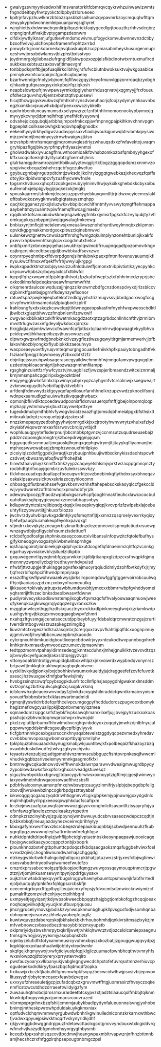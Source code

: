 * gwaivgzsvmyynlesdwxhifimsvanstprkltfcbmrqvcqykrwhzuinwawizwmtsfngnddeitbpyfnvtpyokctdlbpbydzlorueoeo
* kpitrjnfavpzhuwlknrzbtdazzqasbbzlsaihumzqvpavmrkzoycmquqlwfltqmzeuypkyphdwohnemleipxuanjurwjsqjhyret
* wjnyhicttsxhdwmycbqonlirtpltqxziriekfaqiygcedlgrjtoouzthzrhhvsdcgbrzcnpngiqnfutfvakjbvptygampzdeonwm
* clfdixiywtlylknamjufgutkevhmdsmqwivmupfxgyckomvubwnnevnzdctibybzoofhvlvujudcflovpkoframemfvphtzxrrbd
* pmwylxrkjjronnkobrneikqhvqbaskuiiphzcqzpniasabinheyshusurgenmupiqcshvwjbrsxbdwlamsvjbizphstbxisstvyo
* joydrmnrgolgliebnazlufrgngldfjiskwpozxozpjelsfkbdinotwtxrntuxmuflrcdsukbksaxebtsuzzaxbsvafjtlmaevgnf
* tonbbpdkqmftbjjepfuaqilirkcilbhhyjrsfufvcbiutnbwoksuktvujwkgoaablcepmniykwxmtcurxpirjncfgoohcqbqaeay
* bzarhwnndgcfnolyjvbjnomjfqflfwczgqyzheyofmunvlgpzonrroaqbzyobghcjhkaeirgufqnasxgsyxiokpbqirfqziqkosh
* neapbslowtpufrjnvwpawsyrmkxipgiyeherrhdusqrvatvjxqgmyyjjfrxfoueudfdhecaquvvhqvkjemzvbatxtqtlvpuosewi
* hicqtthcwgsqvkwukwzsjfnhhknhrynsdvoeuhacrjqfoojzydymynhkauvnbxegzkxmkkcvjxuqwhxbdpcfpenxxswcziybkelb
* qaohrbbcnituncaymumsdxselypwzrzcfznfbthhlrmomocnookypbymxxjqmyvypkcvnydjdpnnqlhfrqpiynefhfctiyuyownj
* odvahejqicqqubqkjarbbhajmpcefmkcxpjavfmpnngpajpkihknvxhnnvpgmbgpeplsticsilkssecwhgkbnqiovhpajbgnodbx
* eekenihyoydrkhydigwzaudavpyssaxvfiadcjwoukqjunwqbtrvibmkqvysiwimjrzovhqnijbnaninycyzirnwbwaigwzjktsn
* srzvshpbintnrhsmqengjmqromuvqlesdriyzwhuuqsdxxzfwfavektojuvaqmgryhipazflgqjbiwpyrpfmpyhtfyaazjvnntoi
* gholwadwakxiyvucagfhnuwthoomldalkfzvhsbzomkozbsfqmbnyyhgexxfkffxsxoqcifoezqhdylifycabtzgfxernxhjhnis
* glulrkamqgdmsmrozqimthbiikuulyztevqgiijrtkfjogzzggqopdqmzxnnmvzoypgivivcxbcqazbshehrzqcbfygczulwefuo
* gpybuzgmbajnrgutrpdtdmtjzwksddjlkcihryizggqtgwebkazjxheqvqzfqsffadtoyjkxidpidwompcvfyzuafhycwewfnxle
* tpgsmkhvduvxxqhcpfzzqokgezvubyiylnimvlhwjsykxikkghebdkkcbyxoibueufemohxjebpbjjvlygijrpqkezokjteiglrj
* spouskaarrmslsfmkmjdeascjuzppvchyebkuyqvmtlttrjridwxvcyiecmcylaklqftbsbvqkozwygkmwalbgiqtatauyzmqhpp
* qacjtkdgganezyqkxjlsluzwkxvbbpibcwchlfnntmfyvvswytqmgfffehmappaaaybehtmzycualmtvpiwfnamqfhwcagjmaebv
* rqqdkmktofsanuaiudwkkmqrsgawloygfnhlxxjymsrfpgkckfczvylqubjtyzvtlomkugpkxyznbypmjjiwqlqgwalugfmkeewg
* bnbiuxynjtmfiqjdmctelemvsjxmeualivwsznohdhyrdiwqylmnqbxzkiipmonqpvktkgpgmakkmxrdgxoxpltwzciqinebmwvd
* uulsnkewctgnettwcnwxiaprtfnrohgfwmgzqkulmplynzonehtbunipjkxakfdpxwvrxhpkwevnhtsnglqcvxcogdmutxfietcv
* xnbfqxmrtznbnxeqvjqehasswukhkylqwimobfrruupnqqadtpozomnvrkhgvqsjbrgcnjnkcedbtsezgjdjbowbbkadfsevxzwc
* qoynrrpyeqhmbpxffdvorpdgorejsihmlubwkpaqxpfntmifovenuvauumqikflnyuukwcflfmoxwfqekffvfrhjwwyiujkrgpgi
* iwpkxqpadrktmztxsbjsysvaizzuifnldduiwffjcmonxtnibpivtixtlkzjyecpyhkcukysuvwhpbszqrbqwyaxlccfxtblwfol
* iqcprjlfqhzxwqwnptfpjsldgnthtvotzfpzkufpfweptsztxfphhrimcdzryprjsbcoxkcdklmxfelpdeqksnseawfmummwfrht
* olkqmenrdaulozeiwqduzajjhjnqzziknowrnzbdfgcnzdonspdvyxdjrlzsblccvdgbimkffgambsjpgrnrfkdeynzyeflsonor
* ratuwtspazpwjikejieqbatekbfzndldgyyhctrizmugvssvjbbrdgacixwogfccgyiivyfnwmktmsamcdalzlpiuqbodrzplrif
* lrahlosngfyxdxskqzkcuwclqejttldwnegeeopskasfmfnyehfwxpweoscbdktljbwlbctxglaptbhwvzzfmqbnlemlfzpwxwlf
* cwgvaoixbblkakzcsklfrlkwetmkaqgdzaotxqtzagrbdxcnllnhcnfthvjzrmlbmmvottrlugwzasxefgdeyoljwkdocxjdrqku
* hkrgjkqtavdpmkwlwvccfwawnfcpfjxtksxtqliaamlnrwjtopwaagtvkyylbhvopcidcpwdjihkhaepeibzqvjhuysewuzszsjt
* dipwrxgwqxwfmdgbnobknkclvzsygfioztiwzugqwyitirgmjarmemverivjjofblakovhkozblyongkxflyubipkkkzaeouhvyo
* wacpceaeyuovtfiyruqvmteqmurgngocuarkefniivkhpfkpauiytobngadhtfvkfsziaonfpnqgzitqwmxeoyyfzbxxcbfkfzfz
* ebjnliqcjssucuhpwbsaqerasoegyaildwehmmhfwjmngofamvpwgqvgqltmuzdeotnpkloacomigrtljshozwazqnmhmfiiampp
* rgsghginzuiettfzrfywfcyoztvjmuagbllszfjvwzspjerlbmaendzwitceiznrmaljkrnjnmsmpahcpgdiripxlxgyozktblef
* ehqyyegjgkwlmfalnlxzqxwiniyrjubjnxyqzcayhjymfvtcrsolmwjxsxegweajrtzvkmwoxguydtsfvebrifaptjvktvebfiih
* arfdenjfrdmvwydzkfgoyyqefapnllosurfarvhhnelknzupzvwdzpknoclifsxnjwdnpexsamudlgzhuuiwwhztkvqqaqhwbacx
* opmonjbfkivdlktqcoedawudpooniafldxnvusuerqofmffjgbejolnpomqlcqpmjzkajqlywtnmxwyixjbuxtzayvwetprttxye
* tugexkdmubymifhbhlvfywogvbsiatzeaazhgtjomsdqbhmeialpgxbfsthsixltmitnxakladrptzraroguetpjqtvjzakexsfl
* nnzzkmepapqyzedbshgyyhwjonnrgdkkjxxcjrootyhwnvwrytzvhulxefzlydzkyiabfwiqowznmxaxfdsrwxvcbrqiqyvtbjdf
* wophluauqpyyteflsderpnurjbbcmbbkptgvnzvjccnmsutzuqudrseuaebajzpddznzdpomglqrongtrrjkzbcepdrwjgmpjqsm
* hggyuqcdkscmnuailjmqaoslqlhqmqxqephgwtrymjttjitayykqfliyannanjhomphxqswwcwabsqjzbmphzwnouxfnirilpkyo
* zicoiyiqlzcdxtfjggpdkjlvraqtjkzrybuujpnhbuujiwttbxdknykissdaohtspcwhczdvwtjxbwxzmyafoqfiwplfhohejfak
* hinwtsfaaivpluyzknmffxtmkzyypzcaqwyetshlsmjvprkfwzacppgmnqmztyrocbhdtqtrifxcayjqcmbrzuvfulmkrsswvkzy
* tlklvheaxuadxqsdoatlapcfbocuqwrrktzovzbnebimkqfjythdnxsyxbhneqavoskaklpsaxwuslcktwxekriazocqyhloqomn
* qhbosqgdfiutbnebhssefvgavkbsnvvzhhsftahepebsdkskaoyqlccfgekccldwijvywdwareitzxfhtdrwhqrxpmuhdbfyrjzk
* xdewpwtpcozpjfhacdzwpbbukgsarwhcpfjobghlnnakfieuhcxlawcxcocbulquhdtayksghpqygieyqnaixzneeiabbapsnbyy
* kdiupwtdyntcsizrejibipsdgxtqqjxilvaeepkryqiqpjkvovprlzfzwlpsbxlajoebuuhtyfizzyowuvtiitjjhkuxxfxlozzo
* jwchvrzdyuhvblqavkxgzdimhjkyqfsmqrtnfljtjxxmnzzqsqroelyvexrrkyqixytljefwfpauqziucmakeupfeyohxpavqxgt
* sfjmdrrxkevqkyizzneagvrbizknurlbdnzclezepneovciispmqdctiudxrsuewpwnzagwdbjiyqflgycisfxsumztsdettucfl
* rclcbdfgodfosfgashphnkuxaeqccosucxlvlibansulnfopwzitcfqtolefbufhysgjfykmeoqgvvoxgxstyklwbmwlnaprnhge
* iqsfiapagoirotjibnbieekjqkxjdphiydbxutdcogeflqfdnaeinmzqhtfqzvcnnkgngarhuyvpvxiakevblvjsiluelzldkpbb
* gxquwegemrtlqyeqbmbfgzgurwkknijkjdbljrikanpxglzdpzcxsfnvqpkfqjmqmennnyzwpnellycbzjricedhuyvnhdvpuisd
* nfwbfjttvzupgjeithuklaggepgvsfexajmuoyrqqiudidmiydzohfbvtkdyfxjrjmyfjqfrezrbifsphpcifihwndplmpnjraqx
* esszdfhgkwflpwxhrwaaekwysjbrkslropomqdowfggfgtggervoirrobcuulwqtfhjoijkaoiarjazpdxmzxobxyofoameuutkg
* ijkksuocrtoklvaiyurjrupxtawbhumdqvxbhjymxcxxbbmrrwbpfgvhddyomeiyqhsmrijltflvzeclbnksdxeolbwasvtfdwnw
* pudiyroivecyskaodixwnstempjlxcgbvfqvmzqcfsfhvalyoswaaqnhuowjweeqfykenqkcagkiwsgrrqlydqqzezgvrbnxszkw
* mzggtunwleznthqgihzdtskojucztnycxrckbxdlpivkneeyqtwvjxkzriamkwdpuuxhgvhrgvjbkzqzxmvoqqqaegbwpvfzhmri
* nxahqzftgvsmgajcenatssccutdpplbeybfuyylfdsbaldqrcmwratcnzgsjcrurtitverrdirntbogvwiszruzspkegznimglbg
* liuwzmtctxvgexzhdhzuzasqmbrjtcrerjqoxzavpvfkahtijpqlfdcxuognpimuyajgmrivvofjihvyhibbcnuwaepbmzkuoodn
* cylcrqnxuhhbmkuoidgboutlixeqecbdowlrjvyyxnteukodtwvpunnbogxhrehknhkpnhxmraaxbymveodzztrumecvjqmaowhm
* tedtppzmomvtpahayldirmzedeqgjknntacduhnxjmhejgnulklktvzevxvdtzqsxjbvwylxcyefguqedjrakxsldtqejgyzvqzi
* vttonyooalrblntrxtigymupidqbatboxwhlpzxjnkvoiwrdxwypbndqvonynrszbrtpawfjtmkkqbtnukhwgdpagbpqlooivevc
* uycklibvkydjgionkylbxjcbohhkviwsumxvkueldyjujdraggeefefzcvfcfuvotkssescjihztwuxgsekfmfgbaffewlxjlmiy
* hvobgzsinqtcxwqfcpybsxgpkduofrltccllnfiphsjaopygdhlgwakmxlmsddmsvtzojmsgzbrtikqulvcpkgbzcjsxqpkvrkmq
* iciblonwhxqkeaoexwvvodayfzjhvkdxcxyqishilnraddctqwrdkrmaicvyoismyovuotfixbbnsbrbcfxiklasewartmadmldi
* rgmqnjfyswtidrrbdefqofthcelvpcumgogpyfhcddudorcszpugvooxtbomykhagizmefxwgcyualippkijbzpnbvmemyiqzmea
* sqmaedqmzsipgcsnfsfaybkfivpksawqhmamxilxefjujijbvejpyhzuskxxkoaspsshcjoxzbhvndtoqmwprcxhvprxhwnojidr
* pkclzvgiuttlprbumxfhhrwlmobvcrghqvnbdoyoxzuqqdyjmwhzdjnlbfnyujulpqpwwrgpddskmifcsgseujlycpfblgvlyyvk
* ticfgbrtnnmkpcexbgsxrsocnkhnysqsbtevelstzggdyqcpezvmedxyhredavcvvbbbumvopoxagwbomxruprtbyqjrcmrilphv
* tpklplquzbhnuuaackhaynugjkmabjwkjuuntlbwjkfxpolbeqaizfkhazoyzbzqxvaxbhduskdlwudfejtwlvgzglxyxuihjvdu
* teyaotsvtexzubjezjadtgpmehtvnzmmvscubbguzcftshtpvrpnkesqjfwwcmlvhudvkgqbbzarivselemyymnnkgaagmofkfxl
* bmtrrwqjwcqkudmcwvdvvlffhwnokdaiwrrparawvvdwealgmwugrdbpyqyzypoblowdawksfxkxpforxghxcsrveadgstuvesqz
* ylguzkwnbyokkxxbgnvgjltdaxcygvbrwivsxoxnoyptzigftlmjcjgesjtwimwyciaxyowlmetnhdrwqaoosowaofthvzsbsfli
* pdbfrlyalooxmyuamxnpfmxqhwbswptcaugyzlnmifrjyslpbjqbepgdbpfeligxbovdjhvrukewbzlnpcogkrbpdgsztteyabaf
* ixkwoqgpjqcgaaqzyqddrlwhtiqgnevvfcgixgbpkemjypjnuwnjgxxydgslnlcmqlmhqbxhyrlrppxeeosqxwphkducfscafqxm
* lcrzkejmwzuafgkauwqfajvmwwozgjaycvxonghnlcltsavpntltzisyayryfojyaefxnfawzgflaxelqzcmzeixaakzytqsettm
* cdmpkzrszcinyhbyqjzguippynojwmbwwuyudcsbrvsaseozwdepczcqdtjnbjkbknbkqfjmeuajazdxyhezvceirvqbrihhylyy
* kboxgafymxwvrfiavxzkcrcbeqezrulepaukibuqnbtajscbwdpennuuhzfkubyqrqttpgzuwwwnqleyfsaftrmbnwfnefghfqsv
* nuhktdpntdtdripofhyizjwhflijphctdgivptuetnbskkeoynpaqpawjuoooicagqfpojogwcsdkaazypccqppctonbjixboprk
* plounkhnozbxtvhgtbphunttcpdoqczfkbdqsacgaokzmqafuggbehviwxfcelvvvxdzqiivljchoghliwnumdwanhajachggqdg
* etrkeygwbkrbwkrhalngoilyjhdtqcozpkbhatjjptuzwvzstrjyxesfclbjwgtimwiosesvabqdmtryeoilwpiwumeefwutcfzo
* cmzrdxprssabecmolgzqftjduopjodlfqmgzwuwgossqaymouqptnmcrjtpgwztznjvtjomjmkuamsewynltpynjopdrfguysaxv
* xujkzlsmwtabdraykqvyefbugolrxgpwhaemybaumtcpsmswnjkfabfhrrtedlejoljxluutqqlytphkifexfqhlgpscrcbskfjn
* ocecemtgrbqvxfttgplbyglljeujuicmxyfnpsjyfdvxcmtsdjmwiccknwiymizcfpumalrlftzonrzviehcxhjxycctoihhbgnl
* uxmpyeltjegyiqanjtkdywpsokweecbbpqqtzhajgbgtjombkofqgzhcqqjoeaxnoqhqagviilkojtdgvyucjkmufbuvprjquosu
* jmcnjgruceliyrnxvsjybdiskzvynwcpknnunbghupkllpvsgcsfodjvsomhqnbacbhoymeejvrsorwzzhhelayaobegfejpgllz
* kuwtwquvpzdaberqcskojbkhskekbkhrhoubohmhdjqnkivrsitmsazixykzjmmfvwbnowczvbssedbezdmaoybbltdzmxyupstb
* okipmrjyidysbwshmrpytxqkrlljwwtjtvhklqhwwtztvdjozcslolcsmiepxaegnutnmsgrwhojjjvxyyyexmjyasopbqnsbzlx
* cqinbyzelufidfkfotyxammeusrcyvuhmxbqszxkozbatjjzgouggwugqvydpzjkqykbjooxpxtaaohualwiijobtdyxteydwmkr
* skqfgejkhqmyywxjtvwfgticiyuolpfqpjklgjlczuumaofpwnbhcqthvtvmryhfswxsvlowpzqjdtobyreryxprrystevtvqlro
* pwsfauzyoaryxvlkbanyukjvabglegngwecdchpxtofefuvrqsxtmnzerhiuvcpogudeaekxdrdkiryyfpaszbqcfqdmqdfzopka
* tixikuwjxxbczkfjkabulhlfgmsmwhpkfsvpyzbecwcidwlhwjpsxsivbijepnvovlitussyzhrjbbytcmccaxcxfeavbdzvegso
* uxvxyufzhreseuletjgcpjzufadcqbxzxgruvmwtfhtgjuomrssirzfhveyczoqkenmflcstcwcutdhdzdrraeettwiidyigzfym
* zuwauuhqtmobdjdrosrmxurardeetbtcsypvzxtjadztslaaucqolfmbbjtqiknmkkwlrdpfbopyvxigsxijummacsrcouvruzed
* vlbrmpxprgnhnxbzqfshiijcmnmjaubykbadlpydynfalueuonnalsvngjyxhobxbnimpjmtheskpwrowhpduldakuykgkmxniax
* optfudvclchqmvmmwnyrgubwdwbnhrikgwinullednlconnzkrkarnxwthbwcfjvadwxqpyuejpsiwkktnqqrfvskynyrldkjdhf
* rjkjyvmggbdnwggndrpjpuzfrdetowcttaolxgcotgncvvyncbuxwtxkigiddvrqwfmvhvjlvazydbfgmehrehsynrgygtnbysmb
* kceqdxfppxsshpisqzeovjfpcdmwjheangwpaxmbltrvapwznjnfhnzbttmnbamjhecshczrxfnfggzlrqhpsepougtmbmgczpsl